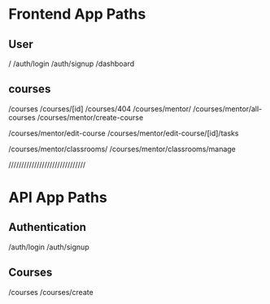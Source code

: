 # Frontend App Paths

## User

/
/auth/login
/auth/signup
/dashboard

## courses

/courses
/courses/[id]
/courses/404
/courses/mentor/
/courses/mentor/all-courses
/courses/mentor/create-course

<!-- edit course routes page -->

/courses/mentor/edit-course
/courses/mentor/edit-course/[id]/tasks

<!-- classroom routes -->

/courses/mentor/classrooms/
/courses/mentor/classrooms/manage

//////////////////////////////

# API App Paths

## Authentication

/auth/login
/auth/signup

## Courses

/courses
/courses/create
